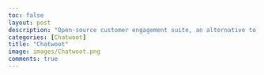 ```yaml
---
toc: false
layout: post
description: "Open-source customer engagement suite, an alternative to Intercom, Zendesk, Salesforce Service Cloud etc. 🔥💬"
categories: [Chatwoot]
title: "Chatwoot"
image: images/Chatwoot.png
comments: true
---
```

